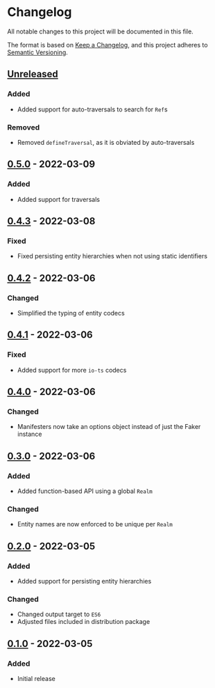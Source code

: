 # Changelog

All notable changes to this project will be documented in this file.

The format is based on [Keep a Changelog](https://keepachangelog.com/en/1.0.0/),
and this project adheres to [Semantic Versioning](https://semver.org/spec/v2.0.0.html).

## [Unreleased]

### Added

- Added support for auto-traversals to search for `Ref`s

### Removed

- Removed `defineTraversal`, as it is obviated by auto-traversals

## [0.5.0] - 2022-03-09

### Added

- Added support for traversals

## [0.4.3] - 2022-03-08

### Fixed

- Fixed persisting entity hierarchies when not using static identifiers

## [0.4.2] - 2022-03-06

### Changed

- Simplified the typing of entity codecs

## [0.4.1] - 2022-03-06

### Fixed

- Added support for more `io-ts` codecs

## [0.4.0] - 2022-03-06

### Changed

- Manifesters now take an options object instead of just the Faker instance

## [0.3.0] - 2022-03-06

### Added

- Added function-based API using a global `Realm`

### Changed

- Entity names are now enforced to be unique per `Realm`

## [0.2.0] - 2022-03-05

### Added

- Added support for persisting entity hierarchies

### Changed

- Changed output target to `ES6`
- Adjusted files included in distribution package

## [0.1.0] - 2022-03-05

### Added

- Initial release

[unreleased]: https://github.com/maxdeviant/thaumaturge/compare/v0.5.0...HEAD
[0.5.0]: https://github.com/maxdeviant/thaumaturge/compare/v0.4.3...v0.5.0
[0.4.3]: https://github.com/maxdeviant/thaumaturge/compare/v0.4.2...v0.4.3
[0.4.2]: https://github.com/maxdeviant/thaumaturge/compare/v0.4.1...v0.4.2
[0.4.1]: https://github.com/maxdeviant/thaumaturge/compare/v0.4.0...v0.4.1
[0.4.0]: https://github.com/maxdeviant/thaumaturge/compare/v0.3.0...v0.4.0
[0.3.0]: https://github.com/maxdeviant/thaumaturge/compare/v0.2.0...v0.3.0
[0.2.0]: https://github.com/maxdeviant/thaumaturge/compare/v0.1.0...v0.2.0
[0.1.0]: https://github.com/maxdeviant/thaumaturge/compare/00fcbaa...v0.1.0

